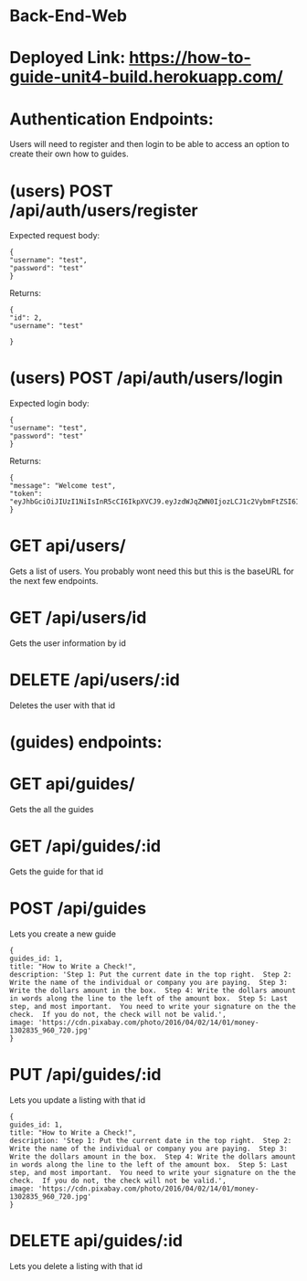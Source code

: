 # Back-End-Web

# Deployed Link: https://how-to-guide-unit4-build.herokuapp.com/

# Authentication Endpoints:

Users will need to register and then login to be able to access an option to create their own how to guides.

# (users) POST /api/auth/users/register

Expected request body: 

```
{
"username": "test",
"password": "test"
} 

```

Returns: 

```
{
"id": 2,
"username": "test"

}

```


# (users) POST /api/auth/users/login

Expected login body:

```
{
"username": "test",
"password": "test"
} 

```

Returns: 

```
{
"message": "Welcome test",
"token": "eyJhbGciOiJIUzI1NiIsInR5cCI6IkpXVCJ9.eyJzdWJqZWN0IjozLCJ1c2VybmFtZSI6IkJpbGx5IiwiaWF0IjoxNTg4MDI2OTg1LCJleHAiOjE1ODgxMTMzODV9.CCW4iB3uIdoYIFcdfb9962TO8YlsrCAv8GhFJcn1hys"
}

```

# GET api/users/

Gets a list of users. You probably wont need this but this is the baseURL for the next few endpoints. 


# GET /api/users/id
Gets the user information by id


# DELETE /api/users/:id
Deletes the user with that id





# (guides) endpoints:

# GET api/guides/
Gets the all the guides


# GET /api/guides/:id
Gets the guide for that id

# POST /api/guides
Lets you create a new guide

```
{
guides_id: 1,
title: "How to Write a Check!",
description: 'Step 1: Put the current date in the top right.  Step 2: Write the name of the individual or company you are paying.  Step 3: Write the dollars amount in the box.  Step 4: Write the dollars amount in words along the line to the left of the amount box.  Step 5: Last step, and most important.  You need to write your signature on the the check.  If you do not, the check will not be valid.',
image: 'https://cdn.pixabay.com/photo/2016/04/02/14/01/money-1302835_960_720.jpg'
}
```

# PUT /api/guides/:id
Lets you update a listing with that id

```
{
guides_id: 1,
title: "How to Write a Check!",
description: 'Step 1: Put the current date in the top right.  Step 2: Write the name of the individual or company you are paying.  Step 3: Write the dollars amount in the box.  Step 4: Write the dollars amount in words along the line to the left of the amount box.  Step 5: Last step, and most important.  You need to write your signature on the the check.  If you do not, the check will not be valid.',
image: 'https://cdn.pixabay.com/photo/2016/04/02/14/01/money-1302835_960_720.jpg'
}
```

# DELETE api/guides/:id
Lets you delete a listing with that id